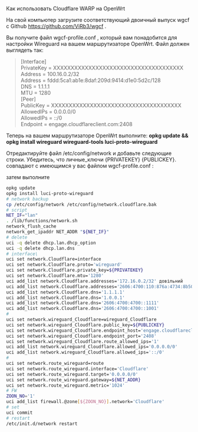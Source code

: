 Как использовать Cloudflare WARP на OpenWrt 

На свой компьютер загрузите соответствующий двоичный выпуск wgcf с Github https://github.com/ViRb3/wgcf .

Вы получите файл wgcf-profile.conf , который вам понадобится для настройки Wireguard на вашем маршрутизаторе OpenWrt. Файл должен выглядеть так:
> [Interface]\
PrivateKey = XXXXXXXXXXXXXXXXXXXXXXXXXXXXXXXXXXXXX\
Address = 100.16.0.2/32\
Address = fddd:5ca1:ab1e:8daf:209d:9414:d1e0:5d2c/128\
DNS = 1.1.1.1\
MTU = 1280\
[Peer]\
PublicKey = XXXXXXXXXXXXXXXXXXXXXXXXXXXXXXXXXXXXX\
AllowedIPs = 0.0.0.0/0\
AllowedIPs = ::/0\
Endpoint = engage.cloudflareclient.com:2408
>

Теперь на вашем маршрутизаторе OpenWrt выполните: **opkg update && opkg install wireguard wireguard-tools luci-proto-wireguard**

Отредактируйте файл /etc/config/network и добавьте следующие строки. Убедитесь, что личные_ключи {PRIVATEKEY} {PUBLICKEY}. совпадают с имеющимся у вас файлом wgcf-profile.conf :

затем выполните 
```bash
opkg update
opkg install luci-proto-wireguard
# network backup
cp /etc/config/network /etc/config/network.cloudflare.bak
# script
NET_IF="lan"
. /lib/functions/network.sh
network_flush_cache
network_get_ipaddr NET_ADDR "${NET_IF}"
# delete
uci -q delete dhcp.lan.dhcp_option
uci -q delete dhcp.lan.dns
# interface\
uci set network.Cloudflare=interface
uci set network.Cloudflare.proto='wireguard'
uci set network.Cloudflare.private_key=${PRIVATEKEY}
uci set network.Cloudflare.mtu='1280'
uci add_list network.Cloudflare.addresses='172.16.0.2/32' довільний
uci add_list network.Cloudflare.addresses='2606:4700:110:876a:4734:8b50:27b8:203b/128' довільний
uci add_list network.Cloudflare.dns='1.1.1.1'
uci add_list network.Cloudflare.dns='1.0.0.1'
uci add_list network.Cloudflare.dns='2606:4700:4700::1111'
uci add_list network.Cloudflare.dns='2606:4700:4700::1001'
# 
uci set network.wireguard_Cloudflare=wireguard_Cloudflare
uci set network.wireguard_Cloudflare.public_key=${PUBLICKEY}
uci set network.wireguard_Cloudflare.endpoint_host='engage.cloudflareclient.com'
uci set network.wireguard_Cloudflare.endpoint_port='2408'
uci set network.wireguard_Cloudflare.route_allowed_ips='1'
uci add_list network.wireguard_Cloudflare.allowed_ips='0.0.0.0/0'
uci add_list network.wireguard_Cloudflare.allowed_ips='::/0'
#
uci set network.route_wireguard=route
uci set network.route_wireguard.interface='Cloudflare'
uci set network.route_wireguard.target='0.0.0.0/0'
uci set network.route_wireguard.gateway=${NET_ADDR}
uci set network.route_wireguard.metric='1024'
# FW
ZOON_NO='1'
uci add_list firewall.@zone[${ZOON_NO}].network='Cloudflare'
# set 
uci commit
# restart
/etc/init.d/network restart
```
